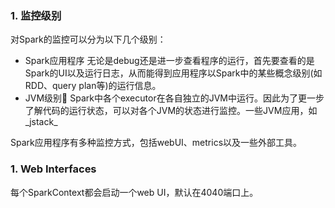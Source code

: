 
### 1. 监控级别
对Spark的监控可以分为以下几个级别：
- Spark应用程序
  无论是debug还是进一步查看程序的运行，首先要查看的是Spark的UI以及运行日志，从而能得到应用程序以Spark中的某些概念级别(如RDD、query plan等)的运行信息。
- JVM级别
  Spark中各个executor在各自独立的JVM中运行。因此为了更一步了解代码的运行状态，可以对各个JVM的状态进行监控。一些JVM应用，如_jstack_

Spark应用程序有多种监控方式，包括webUI、metrics以及一些外部工具。

### 1. Web Interfaces
每个SparkContext都会启动一个web UI，默认在4040端口上。
